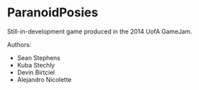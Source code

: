 ParanoidPosies
==============

Still-in-development game produced in the 2014 UofA GameJam.

Authors:
- Sean Stephens
- Kuba Stechly
- Devin Birtciel
- Alejandro Nicolette
